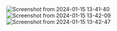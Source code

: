 ![Screenshot from 2024-01-15 13-41-40](https://github.com/rohan4420/JavaScript-learning/assets/155799282/03401b66-82a1-4ed8-8348-9205ae171529)
![Screenshot from 2024-01-15 13-42-09](https://github.com/rohan4420/JavaScript-learning/assets/155799282/9b3a2641-90de-4250-9dbc-5cec0cf6ad65)
![Screenshot from 2024-01-15 13-42-47](https://github.com/rohan4420/JavaScript-learning/assets/155799282/68a233fe-d15c-406a-a862-d2be03792639)
